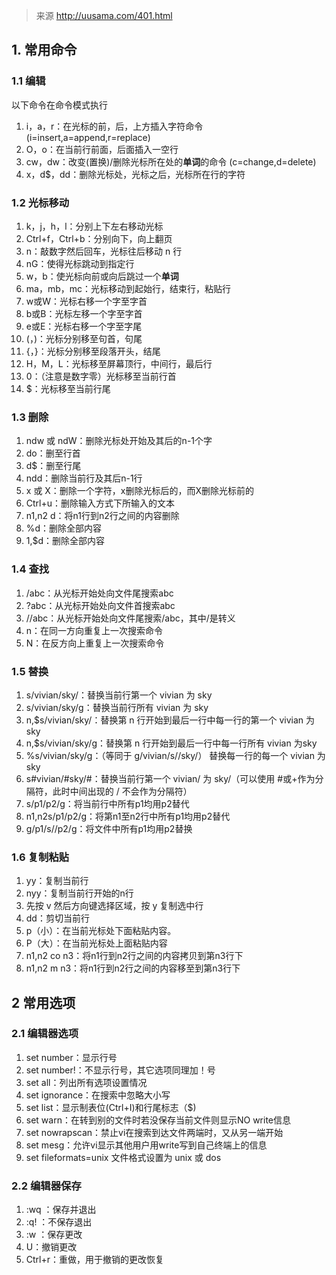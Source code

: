 > 来源 <http://uusama.com/401.html>

## 1. 常用命令

### 1.1 编辑

以下命令在命令模式执行

1. i，a，r：在光标的前，后，上方插入字符命令(i=insert,a=append,r=replace)
2. O，o：在当前行前面，后面插入一空行
3. cw，dw：改变(置换)/删除光标所在处的**单词**的命令 (c=change,d=delete)
4. x，d$，dd：删除光标处，光标之后，光标所在行的字符

### 1.2 光标移动

1. k，j，h，l：分别上下左右移动光标
2. Ctrl+f，Ctrl+b：分别向下，向上翻页
3. n：敲数字然后回车，光标往后移动 n 行
4. nG：使得光标跳动到指定行
5. w，b：使光标向前或向后跳过一个**单词**
6. ma，mb，mc：光标移动到起始行，结束行，粘贴行
7. w或W：光标右移一个字至字首
8. b或B：光标左移一个字至字首
9. e或E：光标右移一个字至字尾
10. (，)：光标分别移至句首，句尾
11. {，}：光标分别移至段落开头，结尾
12. H，M，L：光标移至屏幕顶行，中间行，最后行
13. 0：（注意是数字零）光标移至当前行首
14. $：光标移至当前行尾

### 1.3 删除

1. ndw 或 ndW：删除光标处开始及其后的n-1个字
2. do：删至行首
3. d$：删至行尾
4. ndd：删除当前行及其后n-1行
5. x 或 X：删除一个字符，x删除光标后的，而X删除光标前的
6. Ctrl+u：删除输入方式下所输入的文本
7. n1,n2 d：将n1行到n2行之间的内容删除
8. %d：删除全部内容
9. 1,$d：删除全部内容

### 1.4 查找

1. /abc：从光标开始处向文件尾搜索abc
2. ?abc：从光标开始处向文件首搜索abc
3. /\/abc：从光标开始处向文件尾搜索/abc，其中/是转义
4. n：在同一方向重复上一次搜索命令
5. N：在反方向上重复上一次搜索命令

### 1.5 替换

1. s/vivian/sky/：替换当前行第一个 vivian 为 sky
2. s/vivian/sky/g：替换当前行所有 vivian 为 sky
3. n,$s/vivian/sky/：替换第 n 行开始到最后一行中每一行的第一个 vivian 为 sky
4. n,$s/vivian/sky/g：替换第 n 行开始到最后一行中每一行所有 vivian 为sky
5. %s/vivian/sky/g：（等同于 g/vivian/s//sky/） 替换每一行的每一个 vivian 为 sky
6. s#vivian/#sky/#：替换当前行第一个 vivian/ 为 sky/（可以使用 #或+作为分隔符，此时中间出现的 / 不会作为分隔符）
7. s/p1/p2/g：将当前行中所有p1均用p2替代
8. n1,n2s/p1/p2/g：将第n1至n2行中所有p1均用p2替代
9. g/p1/s//p2/g：将文件中所有p1均用p2替换

### 1.6 复制粘贴

1. yy：复制当前行
2. nyy：复制当前行开始的n行
3. 先按 v 然后方向键选择区域，按 y 复制选中行
4. dd：剪切当前行
5. p（小）：在当前光标处下面粘贴内容。
6. P（大）：在当前光标处上面粘贴内容
7. n1,n2 co n3：将n1行到n2行之间的内容拷贝到第n3行下
8. n1,n2 m n3：将n1行到n2行之间的内容移至到第n3行下

## 2 常用选项

### 2.1 编辑器选项

1. set number：显示行号
2. set number!：不显示行号，其它选项同理加！号
3. set all：列出所有选项设置情况
4. set ignorance：在搜索中忽略大小写
5. set list：显示制表位(Ctrl+I)和行尾标志（$)
6. set warn：在转到别的文件时若没保存当前文件则显示NO write信息
7. set nowrapscan：禁止vi在搜索到达文件两端时，又从另一端开始
8. set mesg：允许vi显示其他用户用write写到自己终端上的信息
9. set fileformats=unix 文件格式设置为 unix 或 dos

### 2.2 编辑器保存

1. :wq  ：保存并退出
2. :q!   ：不保存退出
3. :w    ：保存更改
4. U：撤销更改
5. Ctrl+r：重做，用于撤销的更改恢复

 